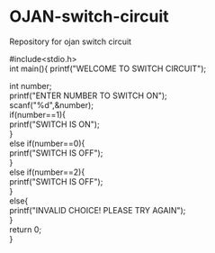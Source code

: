 # OJAN-switch-circuit
Repository for ojan switch circuit 

#include<stdio.h>    
int main(){ 
    printf("WELCOME TO SWITCH CIRCUIT");  
    
int number;    
printf("ENTER NUMBER TO SWITCH ON");    
scanf("%d",&number);     
if(number==1){    
printf("SWITCH IS ON");    
}    
else if(number==0){    
printf("SWITCH IS OFF");    
}    
else if(number==2){    
printf("SWITCH IS OFF");    
}    
else{    
printf("INVALID CHOICE! PLEASE TRY AGAIN");    
}    
return 0;  
}    
